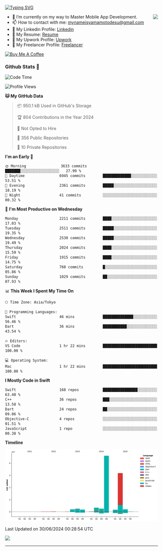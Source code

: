 
[![Typing SVG](https://readme-typing-svg.demolab.com/?lines=Thank+You+For+Visiting!!;You+Are+Welcome✨;I+am+Kyo+Yamamoto;Mobile+Developer)](https://git.io/typing-svg)
<p>
<img align="right" src="https://media.giphy.com/media/26ufdb3cYKwbRtYVW/giphy.gif" style="max-width:100%;" height="150px">

- 🌱 I’m currently on my way to Master Mobile App Development.
- 📫 How to contact with me: mynameisyamamotodesu@gmail.com
- 🔗 My Linkedin Profile: [Linkedin](https://www.linkedin.com/in/kyo-yamamoto-a2ab50239)
- 🔗 My Resume: [Resume](https://www.kickresume.com/cv/rNok4e/)
- 🔗 My Upwork Profile: [Upwork](https://www.upwork.com/freelancers/~01aa9115102bb4af25)
- 🔗 My Freelancer Profile: [Freelancer](https://www.freelancer.com/u/yamamotodesu)

<a href="https://www.buymeacoffee.com/kyoyamamoto" target="_blank"><img src="https://cdn.buymeacoffee.com/buttons/default-orange.png" alt="Buy Me A Coffee" height="41" width="174"></a>

### Github Stats 🥇 
<!--START_SECTION:waka-->
![Code Time](http://img.shields.io/badge/Code%20Time-722%20hrs%2027%20mins-blue)

![Profile Views](http://img.shields.io/badge/Profile%20Views-1-blue)

**🐱 My GitHub Data** 

> 📦 950.1 kB Used in GitHub's Storage 
 > 
> 🏆 804 Contributions in the Year 2024
 > 
> 🚫 Not Opted to Hire
 > 
> 📜 356 Public Repositories 
 > 
> 🔑 10 Private Repositories 
 > 
**I'm an Early 🐤** 

```text
🌞 Morning                3633 commits        ███████░░░░░░░░░░░░░░░░░░   27.99 % 
🌆 Daytime                6945 commits        █████████████░░░░░░░░░░░░   53.51 % 
🌃 Evening                2361 commits        █████░░░░░░░░░░░░░░░░░░░░   18.19 % 
🌙 Night                  41 commits          ░░░░░░░░░░░░░░░░░░░░░░░░░   00.32 % 
```
📅 **I'm Most Productive on Wednesday** 

```text
Monday                   2211 commits        ████░░░░░░░░░░░░░░░░░░░░░   17.03 % 
Tuesday                  2511 commits        █████░░░░░░░░░░░░░░░░░░░░   19.35 % 
Wednesday                2530 commits        █████░░░░░░░░░░░░░░░░░░░░   19.49 % 
Thursday                 2024 commits        ████░░░░░░░░░░░░░░░░░░░░░   15.59 % 
Friday                   1915 commits        ████░░░░░░░░░░░░░░░░░░░░░   14.75 % 
Saturday                 760 commits         █░░░░░░░░░░░░░░░░░░░░░░░░   05.86 % 
Sunday                   1029 commits        ██░░░░░░░░░░░░░░░░░░░░░░░   07.93 % 
```


📊 **This Week I Spent My Time On** 

```text
🕑︎ Time Zone: Asia/Tokyo

💬 Programming Languages: 
Swift                    46 mins             ██████████████░░░░░░░░░░░   56.46 % 
Dart                     36 mins             ███████████░░░░░░░░░░░░░░   43.54 % 

🔥 Editors: 
VS Code                  1 hr 22 mins        █████████████████████████   100.00 % 

💻 Operating System: 
Mac                      1 hr 22 mins        █████████████████████████   100.00 % 
```

**I Mostly Code in Swift** 

```text
Swift                    168 repos           ████████████████░░░░░░░░░   63.40 % 
C++                      36 repos            ███░░░░░░░░░░░░░░░░░░░░░░   13.58 % 
Dart                     24 repos            ██░░░░░░░░░░░░░░░░░░░░░░░   09.06 % 
Objective-C              4 repos             ░░░░░░░░░░░░░░░░░░░░░░░░░   01.51 % 
JavaScript               1 repo              ░░░░░░░░░░░░░░░░░░░░░░░░░   00.38 % 
```



**Timeline**

![Lines of Code chart](https://raw.githubusercontent.com/YamamotoDesu/YamamotoDesu/main/assets/bar_graph.png)


 Last Updated on 30/06/2024 00:28:54 UTC
<!--END_SECTION:waka-->

![](https://github-profile-summary-cards.vercel.app/api/cards/profile-details?username=YamamotoDesu&theme=vue)

----
